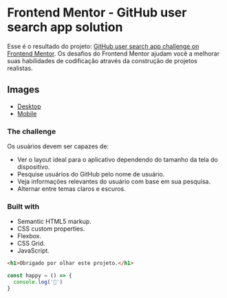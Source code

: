 # Frontend Mentor - GitHub user search app solution

Esse é o resultado do projeto: [GitHub user search app challenge on Frontend Mentor](https://www.frontendmentor.io/challenges/github-user-search-app-Q09YOgaH6). Os desafios do Frontend Mentor ajudam você a melhorar suas habilidades de codificação através da construção de projetos realistas.

## Images

  - [Desktop](https://prnt.sc/uFqBItj7FTeM)
  - [Mobile](https://prnt.sc/T2QufcXfvNf5)

### The challenge

Os usuários devem ser capazes de:

- Ver o layout ideal para o aplicativo dependendo do tamanho da tela do dispositivo.
- Pesquise usuários do GitHub pelo nome de usuário.
- Veja informações relevantes do usuário com base em sua pesquisa.
- Alternar entre temas claros e escuros.

### Built with

- Semantic HTML5 markup.
- CSS custom properties.
- Flexbox.
- CSS Grid.
- JavaScript.



```html
<h1>Obrigado por olhar este projeto.</h1>
```
```js
const happy = () => {
  console.log('🎉')
}
```